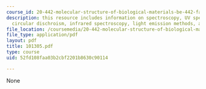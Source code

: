 ```yaml
---
course_id: 20-442-molecular-structure-of-biological-materials-be-442-fall-2005
description: this resource includes information on spectroscopy, UV spectroscopy,
  circular dischroism, infrared spectroscopy, light emission methods, and light microscopy.
file_location: /coursemedia/20-442-molecular-structure-of-biological-materials-be-442-fall-2005/52fd108faa03b2cbf2201b8630c90114_101305.pdf
file_type: application/pdf
layout: pdf
title: 101305.pdf
type: course
uid: 52fd108faa03b2cbf2201b8630c90114

---
```

None